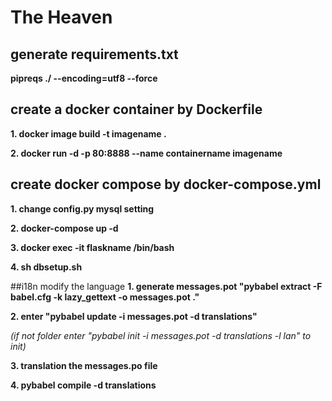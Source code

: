 # The Heaven
## generate requirements.txt
**pipreqs ./ --encoding=utf8 --force** 

## create a docker container by Dockerfile
**1. docker image build -t imagename .** 

**2. docker run -d -p 80:8888 --name containername imagename** 

## create docker compose by docker-compose.yml
**1. change config.py mysql setting**

**2. docker-compose up -d**

**3. docker exec -it flaskname /bin/bash**

**4. sh dbsetup.sh**

##i18n modify the language
**1. generate messages.pot "pybabel extract -F babel.cfg -k lazy_gettext -o messages.pot ."**

**2. enter "pybabel update -i messages.pot -d translations"**

*(if not folder enter "pybabel init -i messages.pot -d translations -l lan" to init)*

**3. translation the messages.po file**

**4. pybabel compile -d translations**